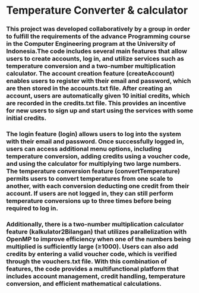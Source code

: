 # Temperature Converter & calculator


### This project was developed collaboratively by a group in order to fulfill the requirements of the advance Programming course in the Computer Engineering program at the University of Indonesia.The code includes several main features that allow users to create accounts, log in, and utilize services such as temperature conversion and a two-number multiplication calculator. The account creation feature (createAccount) enables users to register with their email and password, which are then stored in the accounts.txt file. After creating an account, users are automatically given 10 initial credits, which are recorded in the credits.txt file. This provides an incentive for new users to sign up and start using the services with some initial credits.

### The login feature (login) allows users to log into the system with their email and password. Once successfully logged in, users can access additional menu options, including temperature conversion, adding credits using a voucher code, and using the calculator for multiplying two large numbers. The temperature conversion feature (convertTemperature) permits users to convert temperatures from one scale to another, with each conversion deducting one credit from their account. If users are not logged in, they can still perform temperature conversions up to three times before being required to log in.

### Additionally, there is a two-number multiplication calculator feature (kalkulator2Bilangan) that utilizes parallelization with OpenMP to improve efficiency when one of the numbers being multiplied is sufficiently large (≥1000). Users can also add credits by entering a valid voucher code, which is verified through the vouchers.txt file. With this combination of features, the code provides a multifunctional platform that includes account management, credit handling, temperature conversion, and efficient mathematical calculations.